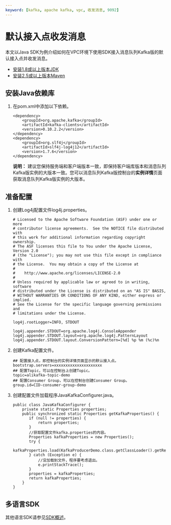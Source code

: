 ```yaml
---
keyword: [kafka, apache kafka, vpc, 收发消息, 9092]
---
```


# 默认接入点收发消息

本文以Java SDK为例介绍如何在VPC环境下使用SDK接入消息队列Kafka版的默认接入点并收发消息。

-   [安装1.8或以上版本JDK](https://www.oracle.com/java/technologies/javase-downloads.html)
-   [安装2.5或以上版本Maven](http://maven.apache.org/download.cgi#)

## 安装Java依赖库

1.  在pom.xml中添加以下依赖。

    ```
    <dependency>
        <groupId>org.apache.kafka</groupId>
        <artifactId>kafka-clients</artifactId>
        <version>0.10.2.2</version>
    </dependency>
    <dependency>
        <groupId>org.slf4j</groupId>
        <artifactId>slf4j-log4j12</artifactId>
        <version>1.7.6</version>
    </dependency>
    ```

    **说明：** 建议您保持服务端和客户端版本一致，即保持客户端库版本和消息队列Kafka版实例的大版本一致。您可以消息队列Kafka版控制台的**实例详情**页面获取消息队列Kafka版实例的大版本。


## 准备配置

1.  创建Log4j配置文件log4j.properties。

    ```
    # Licensed to the Apache Software Foundation (ASF) under one or more
    # contributor license agreements.  See the NOTICE file distributed with
    # this work for additional information regarding copyright ownership.
    # The ASF licenses this file to You under the Apache License, Version 2.0
    # (the "License"); you may not use this file except in compliance with
    # the License.  You may obtain a copy of the License at
    #
    #    http://www.apache.org/licenses/LICENSE-2.0
    #
    # Unless required by applicable law or agreed to in writing, software
    # distributed under the License is distributed on an "AS IS" BASIS,
    # WITHOUT WARRANTIES OR CONDITIONS OF ANY KIND, either express or implied.
    # See the License for the specific language governing permissions and
    # limitations under the License.
    
    log4j.rootLogger=INFO, STDOUT
    
    log4j.appender.STDOUT=org.apache.log4j.ConsoleAppender
    log4j.appender.STDOUT.layout=org.apache.log4j.PatternLayout
    log4j.appender.STDOUT.layout.ConversionPattern=[%d] %p %m (%c)%n
    ```

2.  创建Kafka配置文件。

    ```
    ## 配置接入点，即控制台的实例详情页面显示的默认接入点。
    bootstrap.servers=xxxxxxxxxxxxxxxxxxxxx
    ## 配置Topic，可以在控制台上创建Topic。
    topic=alikafka-topic-demo
    ## 配置Consumer Group，可以在控制台创建Consumer Group。
    group.id=CID-consumer-group-demo
    ```

3.  创建配置文件加载程序JavaKafkaConfigurer.java。

    ```
    public class JavaKafkaConfigurer {
        private static Properties properties;
        public synchronized static Properties getKafkaProperties() {
           if (null != properties) {
               return properties;
           }
           //获取配置文件kafka.properties的内容。
           Properties kafkaProperties = new Properties();
           try {
               kafkaProperties.load(KafkaProducerDemo.class.getClassLoader().getResourceAsStream("kafka.properties"));
           } catch (Exception e) {
               //没加载到文件，程序要考虑退出。
               e.printStackTrace();
           }
           properties = kafkaProperties;
           return kafkaProperties;
        }
    }
    ```


## 多语言SDK

其他语言SDK请参见[SDK概述](/intl.zh-CN/SDK参考/SDK概述.md)。

